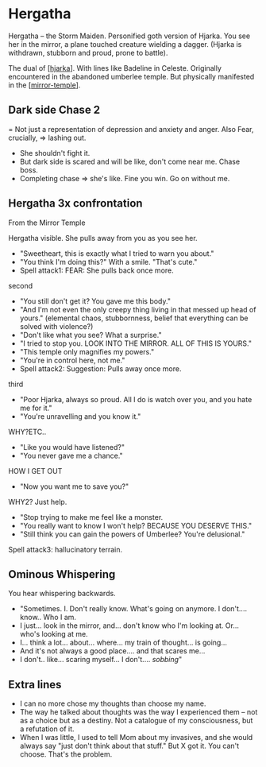 # Hergatha
Hergatha – the Storm Maiden. Personified goth version of Hjarka.
You see her in the mirror, a plane touched creature wielding a dagger.
(Hjarka is withdrawn, stubborn and proud, prone to battle).

The dual of [[hjarka]]. With lines like Badeline in Celeste.
Originally encountered in the abandoned umberlee temple.
But physically manifested in the [[mirror-temple]].

## Dark side Chase 2
= Not just a representation of depression and anxiety and anger. Also Fear, crucially, => lashing out.
- She shouldn't fight it.
- But dark side is scared and will be like, don't come near me. Chase boss.
- Completing chase => she's like. Fine you win. Go on without me.

## Hergatha 3x confrontation
From the Mirror Temple

Hergatha visible. She pulls away from you as you see her.

- "Sweetheart, this is exactly what I tried to warn you about."
- "You think I'm doing this?" With a smile. "That's cute."
- Spell attack1: FEAR: She pulls back once more.

second

- "You still don't get it? You gave me this body."
- "And I'm not even the only creepy thing living in that messed up head of yours." (elemental chaos, stubbornness, belief that everything can be solved with violence?)
- "Don't like what you see? What a surprise."
- "I tried to stop you. LOOK INTO THE MIRROR. ALL OF THIS IS YOURS."
- "This temple only magnifies my powers."
- "You're in control here, not me."
- Spell attack2: Suggestion: Pulls away once more.

third

- "Poor Hjarka, always so proud. All I do is watch over you, and you hate me for it."
- "You're unravelling and you know it."

WHY?ETC..

- "Like you would have listened?"
- "You never gave me a chance."

HOW I GET OUT

- "Now you want me to save you?"

WHY2? Just help.

- "Stop trying to make me feel like a monster.
- "You really want to know  I won't help? BECAUSE YOU DESERVE THIS."
- "Still think you can gain the powers of Umberlee? You're delusional."

Spell attack3: hallucinatory terrain.

## Ominous Whispering
You hear whispering backwards.

- "Sometimes. I. Don't really know. What's going on anymore. I don't.... know.. Who I am.
- I just... look in the mirror, and... don't know who I'm looking at. Or... who's looking at me.
- I... think a lot... about... where... my train of thought… is going...
- And it's not always a good place.... and that scares me...
- I don't.. like... scaring myself... I don't.... *sobbing*"


## Extra lines
- I can no more chose my thoughts than choose my name.
- The way he talked about thoughts was the way I experienced them – not as a choice but as a destiny. Not a catalogue of my consciousness, but a refutation of it.
- When I was little, I used to tell Mom about my invasives, and she would always say "just don't think about that stuff." But X got it. You can't choose. That's the problem.


[//begin]: # "Autogenerated link references for markdown compatibility"
[hjarka]: ../pcs/hjarka "Hjarka"
[mirror-temple]: ../seaofbones/mirror-temple "Mirror Temple"
[//end]: # "Autogenerated link references"

